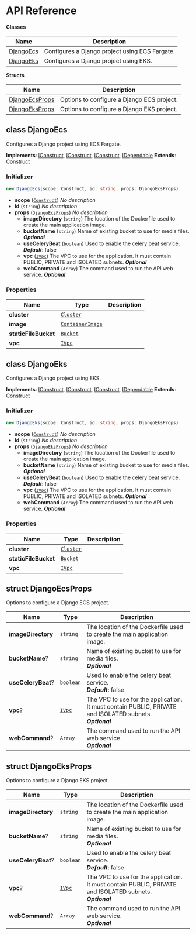# API Reference

**Classes**

Name|Description
----|-----------
[DjangoEcs](#django-cdk-djangoecs)|Configures a Django project using ECS Fargate.
[DjangoEks](#django-cdk-djangoeks)|Configures a Django project using EKS.


**Structs**

Name|Description
----|-----------
[DjangoEcsProps](#django-cdk-djangoecsprops)|Options to configure a Django ECS project.
[DjangoEksProps](#django-cdk-djangoeksprops)|Options to configure a Django EKS project.



## class DjangoEcs  <a id="django-cdk-djangoecs"></a>

Configures a Django project using ECS Fargate.

__Implements__: [IConstruct](#constructs-iconstruct), [IConstruct](#aws-cdk-core-iconstruct), [IConstruct](#constructs-iconstruct), [IDependable](#aws-cdk-core-idependable)
__Extends__: [Construct](#aws-cdk-core-construct)

### Initializer




```ts
new DjangoEcs(scope: Construct, id: string, props: DjangoEcsProps)
```

* **scope** (<code>[Construct](#aws-cdk-core-construct)</code>)  *No description*
* **id** (<code>string</code>)  *No description*
* **props** (<code>[DjangoEcsProps](#django-cdk-djangoecsprops)</code>)  *No description*
  * **imageDirectory** (<code>string</code>)  The location of the Dockerfile used to create the main application image. 
  * **bucketName** (<code>string</code>)  Name of existing bucket to use for media files. __*Optional*__
  * **useCeleryBeat** (<code>boolean</code>)  Used to enable the celery beat service. __*Default*__: false
  * **vpc** (<code>[IVpc](#aws-cdk-aws-ec2-ivpc)</code>)  The VPC to use for the application. It must contain PUBLIC, PRIVATE and ISOLATED subnets. __*Optional*__
  * **webCommand** (<code>Array<string></code>)  The command used to run the API web service. __*Optional*__



### Properties


Name | Type | Description 
-----|------|-------------
**cluster** | <code>[Cluster](#aws-cdk-aws-ecs-cluster)</code> | <span></span>
**image** | <code>[ContainerImage](#aws-cdk-aws-ecs-containerimage)</code> | <span></span>
**staticFileBucket** | <code>[Bucket](#aws-cdk-aws-s3-bucket)</code> | <span></span>
**vpc** | <code>[IVpc](#aws-cdk-aws-ec2-ivpc)</code> | <span></span>



## class DjangoEks  <a id="django-cdk-djangoeks"></a>

Configures a Django project using EKS.

__Implements__: [IConstruct](#constructs-iconstruct), [IConstruct](#aws-cdk-core-iconstruct), [IConstruct](#constructs-iconstruct), [IDependable](#aws-cdk-core-idependable)
__Extends__: [Construct](#aws-cdk-core-construct)

### Initializer




```ts
new DjangoEks(scope: Construct, id: string, props: DjangoEksProps)
```

* **scope** (<code>[Construct](#aws-cdk-core-construct)</code>)  *No description*
* **id** (<code>string</code>)  *No description*
* **props** (<code>[DjangoEksProps](#django-cdk-djangoeksprops)</code>)  *No description*
  * **imageDirectory** (<code>string</code>)  The location of the Dockerfile used to create the main application image. 
  * **bucketName** (<code>string</code>)  Name of existing bucket to use for media files. __*Optional*__
  * **useCeleryBeat** (<code>boolean</code>)  Used to enable the celery beat service. __*Default*__: false
  * **vpc** (<code>[IVpc](#aws-cdk-aws-ec2-ivpc)</code>)  The VPC to use for the application. It must contain PUBLIC, PRIVATE and ISOLATED subnets. __*Optional*__
  * **webCommand** (<code>Array<string></code>)  The command used to run the API web service. __*Optional*__



### Properties


Name | Type | Description 
-----|------|-------------
**cluster** | <code>[Cluster](#aws-cdk-aws-eks-cluster)</code> | <span></span>
**staticFileBucket** | <code>[Bucket](#aws-cdk-aws-s3-bucket)</code> | <span></span>
**vpc** | <code>[IVpc](#aws-cdk-aws-ec2-ivpc)</code> | <span></span>



## struct DjangoEcsProps  <a id="django-cdk-djangoecsprops"></a>


Options to configure a Django ECS project.



Name | Type | Description 
-----|------|-------------
**imageDirectory** | <code>string</code> | The location of the Dockerfile used to create the main application image.
**bucketName**? | <code>string</code> | Name of existing bucket to use for media files.<br/>__*Optional*__
**useCeleryBeat**? | <code>boolean</code> | Used to enable the celery beat service.<br/>__*Default*__: false
**vpc**? | <code>[IVpc](#aws-cdk-aws-ec2-ivpc)</code> | The VPC to use for the application. It must contain PUBLIC, PRIVATE and ISOLATED subnets.<br/>__*Optional*__
**webCommand**? | <code>Array<string></code> | The command used to run the API web service.<br/>__*Optional*__



## struct DjangoEksProps  <a id="django-cdk-djangoeksprops"></a>


Options to configure a Django EKS project.



Name | Type | Description 
-----|------|-------------
**imageDirectory** | <code>string</code> | The location of the Dockerfile used to create the main application image.
**bucketName**? | <code>string</code> | Name of existing bucket to use for media files.<br/>__*Optional*__
**useCeleryBeat**? | <code>boolean</code> | Used to enable the celery beat service.<br/>__*Default*__: false
**vpc**? | <code>[IVpc](#aws-cdk-aws-ec2-ivpc)</code> | The VPC to use for the application. It must contain PUBLIC, PRIVATE and ISOLATED subnets.<br/>__*Optional*__
**webCommand**? | <code>Array<string></code> | The command used to run the API web service.<br/>__*Optional*__



